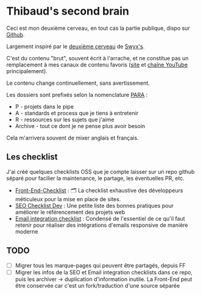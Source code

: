 # Thibaud's second brain

Ceci est mon deuxième cerveau, en tout cas la partie publique, dispo sur [Github](https://github.com/tidusia/brain).

Largement inspiré par le [deuxième cerveau](https://github.com/sw-yx/brain/blob/master/README.md) de [Swyx's](https://www.swyx.io/tiago-forte-second-brain).

C'est du contenu "brut", souvent écrit à l'arrache, et ne constitue pas un remplacement à mes canaux de contenu favoris ([site](https://www.thibaud-duthoit.fr/) et [chaîne YouTube](https://www.youtube.com/channel/UCu_CgMOr86n3vfNbT3tk2dw) principalement).

Le contenu change continuellement, sans avertissement.

Les dossiers sont prefixés selon la nomenclature [PARA](https://fortelabs.co/blog/para/) : 
- P - projets dans le pipe
- A - standards et process que je tiens à entretenir
- R - ressources sur les sujets que j'aime
- Archive - tout ce dont je ne pense plus avoir besoin

Cela m'arrivera souvent de mixer anglais et français.

## Les checklist

J'ai créé quelques checklists OSS que je compte laisser sur un repo github séparé pour facilier la maintenance, le partage, les éventuelles PR, etc.

- [Front-End-Checklist](https://github.com/tidusia/Front-End-Checklist) : 🗂 La checklist exhaustive des développeurs méticuleux pour la mise en place de sites.
- [SEO Checklist Dev](https://github.com/tidusia/seo-checklist-dev) : Une petite liste des bonnes pratiques pour améliorer le référencement des projets web
- [Email integration checklist](https://github.com/tidusia/email-integration-checklist) : Condensé de l'essentiel de ce qu'il faut retenir pour réaliser des intégrations d'emails responsive de manière moderne

## TODO
- [ ] Migrer tous les marque-pages qui peuvent être partagés, depuis FF
- [ ] Migrer les infos de la SEO et Email integration checklists dans ce repo, puis les archiver -> duplication d'information inutile. La Front-End peut être conservée car c'est un fork/traduction d'une source séparée